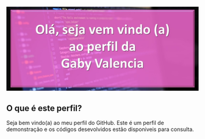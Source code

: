 ![Olá, eu sou a Gaby Valencia](https://github.com/GabrielaSValencia/GabrielaValencia/blob/main/Apresenta%C3%A7%C3%A3o1.jpg)

## O que é este perfil?

Seja bem vindo(a) ao meu perfil do GitHub. Este é um perfil de demonstração e os códigos desevolvidos estão disponiveis para consulta.


